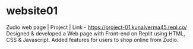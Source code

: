 # website01
Zudio web page | Project | Link - https://project-01.kunalverma45.repl.co/ Designed &amp; developed a Web page with Front-end on Replit using HTML, CSS &amp; Javascript. Added features for users to shop online from Zudio.
